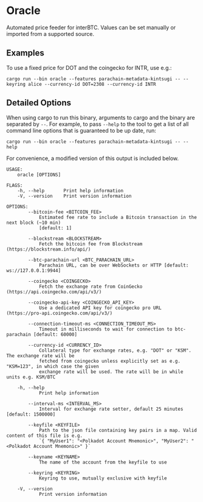 # Oracle

Automated price feeder for interBTC. Values can be set manually or imported from a supported source.

## Examples

To use a fixed price for DOT and the coingecko for INTR, use e.g.: 
```shell
cargo run --bin oracle --features parachain-metadata-kintsugi -- --keyring alice --currency-id DOT=2308 --currency-id INTR
```

## Detailed Options

When using cargo to run this binary, arguments to cargo and the binary are separated by `--`. For example, to pass `--help` to the tool to get a list of all command line options that is guaranteed to be up date, run:

```
cargo run --bin oracle --features parachain-metadata-kintsugi -- --help
```

For convenience, a modified version of this output is included below.

```
USAGE:
    oracle [OPTIONS]

FLAGS:
    -h, --help       Print help information
    -V, --version    Print version information

OPTIONS:
        --bitcoin-fee <BITCOIN_FEE>
            Estimated fee rate to include a Bitcoin transaction in the next block (~10 min)
            [default: 1]

        --blockstream <BLOCKSTREAM>
            Fetch the bitcoin fee from Blockstream (https://blockstream.info/api/)

        --btc-parachain-url <BTC_PARACHAIN_URL>
            Parachain URL, can be over WebSockets or HTTP [default: ws://127.0.0.1:9944]

        --coingecko <COINGECKO>
            Fetch the exchange rate from CoinGecko (https://api.coingecko.com/api/v3/)

        --coingecko-api-key <COINGECKO_API_KEY>
            Use a dedicated API key for coingecko pro URL (https://pro-api.coingecko.com/api/v3/)

        --connection-timeout-ms <CONNECTION_TIMEOUT_MS>
            Timeout in milliseconds to wait for connection to btc-parachain [default: 60000]

        --currency-id <CURRENCY_ID>
            Collateral type for exchange rates, e.g. "DOT" or "KSM". The exchange rate will be
            fetched from coingecko unless explicitly set as e.g. "KSM=123", in which case the given
            exchange rate will be used. The rate will be in while units e.g. KSM/BTC

    -h, --help
            Print help information

        --interval-ms <INTERVAL_MS>
            Interval for exchange rate setter, default 25 minutes [default: 1500000]

        --keyfile <KEYFILE>
            Path to the json file containing key pairs in a map. Valid content of this file is e.g.
            `{ "MyUser1": "<Polkadot Account Mnemonic>", "MyUser2": "<Polkadot Account Mnemonic>" }`

        --keyname <KEYNAME>
            The name of the account from the keyfile to use

        --keyring <KEYRING>
            Keyring to use, mutually exclusive with keyfile

    -V, --version
            Print version information
```
